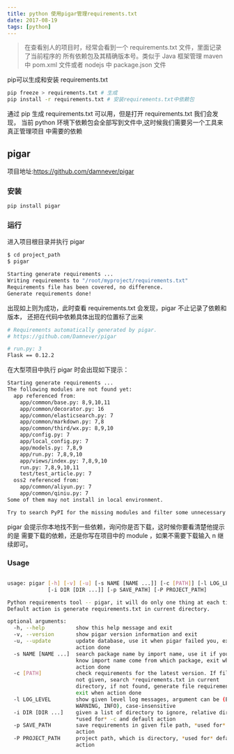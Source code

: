 ```yaml
---
title: python 使用pigar管理requirements.txt
date: 2017-08-19
tags: [python]
---
```


> 在查看别人的项目时，经常会看到一个 requirements.txt 文件，里面记录了当前程序的
所有依赖包及其精确版本号。类似于 Java 框架管理 maven 中 pom.xml 文件或者 nodejs
中 package.json 文件

<!-- more -->

pip可以生成和安装 requirements.txt

```bash
pip freeze > requirements.txt # 生成
pip install -r requirements.txt # 安装requirements.txt中依赖包
```

通过 pip 生成 requirements.txt 可以用，但是打开 requirements.txt 我们会发现，
当前 python 环境下依赖包会全部写到文件中,这时候我们需要另一个工具来真正管理项目
中需要的依赖

## pigar
项目地址:https://github.com/damnever/pigar
### 安装

```bash
pip install pigar
```
### 运行
进入项目根目录并执行 pigar
```bash
$ cd project_path
$ pigar

Starting generate requirements ...
Writing requirements to "/root/myproject/requirements.txt"
Requirements file has been covered, no difference.
Generate requirements done!
```
出现如上则为成功，此时查看 requirements.txt 会发现，pigar 不止记录了依赖和版本，
还把在代码中依赖具体出现的位置标了出来

```bash
# Requirements automatically generated by pigar.
# https://github.com/Damnever/pigar

# run.py: 3
Flask == 0.12.2
```

在大型项目中执行 pigar 时会出现如下提示：
```bash
Starting generate requirements ...
The following modules are not found yet:
  app referenced from:
    app/common/base.py: 8,9,10,11
    app/common/decorator.py: 16
    app/common/elasticsearch.py: 7
    app/common/markdown.py: 7,8
    app/common/third/wx.py: 8,9,10
    app/config.py: 7
    app/local_config.py: 7
    app/models.py: 7,8,9
    app/run.py: 7,8,9,10
    app/views/index.py: 7,8,9,10
    run.py: 7,8,9,10,11
    test/test_article.py: 7
  oss2 referenced from:
    app/common/aliyun.py: 7
    app/common/qiniu.py: 7
Some of them may not install in local environment.

Try to search PyPI for the missing modules and filter some unnecessary modules? (y/[N])

```
pigar 会提示你本地找不到一些依赖，询问你是否下载，这时候你要看清楚他提示的是
需要下载的依赖，还是你写在项目中的 module ，如果不需要下载输入 n 继续即可。

### Usage

```bash

usage: pigar [-h] [-v] [-u] [-s NAME [NAME ...]] [-c [PATH]] [-l LOG_LEVEL]
             [-i DIR [DIR ...]] [-p SAVE_PATH] [-P PROJECT_PATH]

Python requirements tool -- pigar, it will do only one thing at each time.
Default action is generate requirements.txt in current directory.

optional arguments:
  -h, --help          show this help message and exit
  -v, --version       show pigar version information and exit
  -u, --update        update database, use it when pigar failed you, exit when
                      action done
  -s NAME [NAME ...]  search package name by import name, use it if you do not
                      know import name come from which package, exit when
                      action done
  -c [PATH]           check requirements for the latest version. If file path
                      not given, search *requirements.txt in current
                      directory, if not found, generate file requirements.txt,
                      exit when action done
  -l LOG_LEVEL        show given level log messages, argument can be (ERROR,
                      WARNING, INFO), case-insensitive
  -i DIR [DIR ...]    given a list of directory to ignore, relative directory,
                      *used for* -c and default action
  -p SAVE_PATH        save requirements in given file path, *used for* default
                      action
  -P PROJECT_PATH     project path, which is directory, *used for* default
                      action
```
